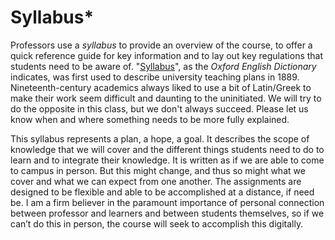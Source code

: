 # Syllabus\*

Professors use a _syllabus_ to provide an overview of the course, to offer a quick reference guide for key information and to lay out key regulations that students need to be aware of. "[Syllabus](https://www.oed.com/view/Entry/196148)", as the _Oxford English Dictionary_ indicates, was first used to describe university teaching plans in 1889. Nineteenth-century academics always liked to use a bit of Latin/Greek to make their work seem difficult and daunting to the uninitiated. We will try to do the opposite in this class, but we don't always succeed. Please let us know when and where something needs to be more fully explained. &#x20;

This syllabus represents a plan, a hope, a goal. It describes the scope of knowledge that we will cover and the different things students need to do to learn and to integrate their knowledge. It is written as if we are able to come to campus in person. But this might change, and thus so might what we cover and what we can expect from one another. The assignments are designed to be flexible and able to be accomplished at a distance, if need be. I am a firm believer in the paramount importance of personal connection between professor and learners and between students themselves, so if we can’t do this in person, the course will seek to accomplish this digitally.
